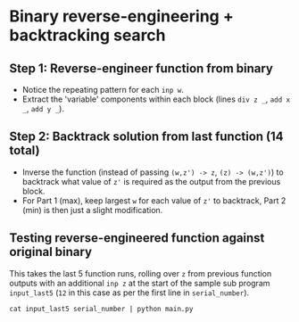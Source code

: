 # Binary reverse-engineering + backtracking search

## Step 1: Reverse-engineer function from binary

- Notice the repeating pattern for each `inp w`.
- Extract the 'variable' components within each block (lines `div z _`, `add x _`, `add y _`).

## Step 2: Backtrack solution from last function (14 total)

- Inverse the function (instead of passing `(w,z') -> z`, `(z) -> (w,z')`) to backtrack what value of `z'` is required as the output from the previous block.
- For Part 1 (max), keep largest `w` for each value of `z'` to backtrack, Part 2 (min) is then just a slight modification.

## Testing reverse-engineered function against original binary

This takes the last 5 function runs, rolling over `z` from previous function outputs with an additional `inp z` at the start of the sample sub program `input_last5` (`12` in this case as per the first line in `serial_number`).

`cat input_last5 serial_number | python main.py`

